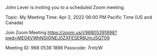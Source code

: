 John Lever is inviting you to a scheduled Zoom meeting.

Topic: My Meeting
Time: Apr 2, 2022 06:00 PM Pacific Time (US and Canada)

Join Zoom Meeting
https://zoom.us/j/96805391898?pwd=ME04VWhNSjl0NEJ0ZXFESER6UmJSQT09

Meeting ID: 968 0539 1898
Passcode: 7rntzW

